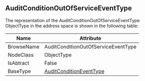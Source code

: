 <!-- objecttype -->
## AuditConditionOutOfServiceEventType
The representation of the AuditConditionOutOfServiceEventType ObjectType in the address space is shown in the following table:  

|Name|Attribute|
|---|---|
|BrowseName|AuditConditionOutOfServiceEventType|
|NodeClass|ObjectType|
|IsAbtract|False|
|BaseType|[AuditConditionEventType](../../../Part9/ObjectTypes/AuditConditionEventType/readme.md)|

